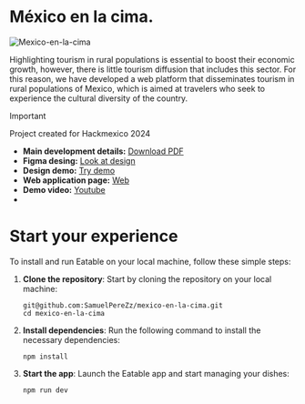 # México en la cima.
<img src="https://i.imgur.com/Qvghfwh.png" alt="Mexico-en-la-cima">

Highlighting tourism in rural populations is essential to boost their economic growth, however, there is little tourism diffusion that includes this sector. For this reason, we have developed a web platform that disseminates tourism in rural populations of Mexico, which is aimed at travelers who seek to experience the cultural diversity of the country.

> [!IMPORTANT] 
> Project created for Hackmexico 2024

- **Main development details:** [Download PDF](https://drive.google.com/file/d/1el3w2Lnx15FebJn-ye-HWMyYyXlDrWnV/view?usp=sharing)
- **Figma desing:** [Look at design](https://www.figma.com/file/c8jVE2YfZhuPpKNqiYrE05/Chairdnb-(Copy)?type=design&node-id=0-1&mode=design&t=unhN9E1qnrpTAiKE-0)
- **Design demo:** [Try demo](https://www.figma.com/proto/c8jVE2YfZhuPpKNqiYrE05/Chairdnb-(Copy)?type=design&node-id=0-1&t=unhN9E1qnrpTAiKE-0&scaling=min-zoom&page-id=0%3A1&starting-point-node-id=1%3A12)
- **Web application page:** [Web](https://mexicoenlacima.netlify.app/)
- **Demo video:** [Youtube](https://www.youtube.com/watch?v=EESSkDhOxOI)
- 


# Start your experience

To install and run Eatable on your local machine, follow these simple steps:

1. **Clone the repository**: Start by cloning the repository on your local machine:

   ```shell
   git@github.com:SamuelPereZz/mexico-en-la-cima.git
   cd mexico-en-la-cima
   ```

2. **Install dependencies**: Run the following command to install the necessary dependencies:

   ```shell
   npm install
   ```
   
3. **Start the app**: Launch the Eatable app and start managing your dishes:

   ```shell
   npm run dev
   ```

